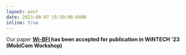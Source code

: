 ```yaml
---
layout: post
date: 2023-08-07 15:59:00-0400
inline: true
---
```


Our paper <strong>  <a class="news-title" href="/assets/pdf/Wi-BFI.pdf">Wi-BFI </a>  <strong> has been accepted for publication in <strong> WiNTECH '23 (MobiCom Workshop)<strong>
